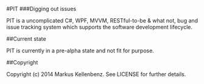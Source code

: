 #PIT
###Digging out issues

PIT is a uncomplicated C#, WPF, MVVM, RESTful-to-be & what not, bug and issue tracking system which supports the software development lifecycle.

##Current state

PIT is currently in a pre-alpha state and not fit for purpose.

##Copyright

Copyright (c) 2014 Markus Kellenbenz. See LICENSE for further details.
